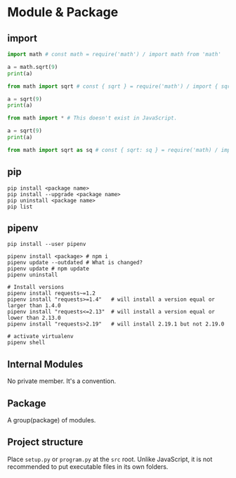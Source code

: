 # Module & Package

## import

```py
import math # const math = require('math') / import math from 'math'

a = math.sqrt(9)
print(a)
```

```py
from math import sqrt # const { sqrt } = require('math') / import { sqrt } from 'math'

a = sqrt(9)
print(a)
```

```py
from math import * # This doesn't exist in JavaScript.

a = sqrt(9)
print(a)
```

```py
from math import sqrt as sq # const { sqrt: sq } = require('math) / import { sqrt as sq } from 'math'
```

## pip

```
pip install <package name>
pip install --upgrade <package name>
pip uninstall <package name>
pip list
```

## pipenv

```
pip install --user pipenv
```

```
pipenv install <package> # npm i
pipenv update --outdated # What is changed?
pipenv update # npm update
pipenv uninstall
```

```
# Install versions
pipenv install requests~=1.2
pipenv install "requests>=1.4"   # will install a version equal or larger than 1.4.0
pipenv install "requests<=2.13"  # will install a version equal or lower than 2.13.0
pipenv install "requests>2.19"   # will install 2.19.1 but not 2.19.0
```

```
# activate virtualenv
pipenv shell
```

## Internal Modules

No private member. It's a convention.

## Package 

A group(package) of modules.

## Project structure

Place `setup.py` or `program.py` at the `src` root. Unlike JavaScript, it is not recommended to put executable files in its own folders. 
